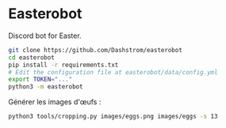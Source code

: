 # Easterobot

Discord bot for Easter.

```bash
git clone https://github.com/Dashstrom/easterobot
cd easterobot
pip install -r requirements.txt
# Edit the configuration file at easterobot/data/config.yml
export TOKEN="..."
python3 -m easterobot
```

Générer les images d'œufs :

```bash
python3 tools/cropping.py images/eggs.png images/eggs -s 13
```

